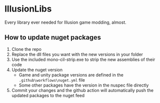 # IllusionLibs
Every library ever needed for Illusion game modding, almost.
 
## How to update nuget packages
1. Clone the repo
2. Replace the dll files you want with the new versions in your folder
3. Use the included mono-cil-strip.exe to strip the new assemblies of their code
4. Update the nuget version
   - Game and unity package versions are defined in the `.github\workflows\nuget.yml` file
   - Some other packages have the version in the nuspec file directly
5. Commit your changes and the github action will automatically push the updated packages to the nuget feed
